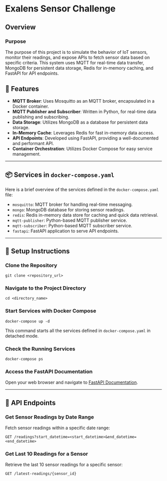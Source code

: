 # Exalens Sensor Challenge

## Overview

### Purpose

The purpose of this project is to simulate the behavior of IoT sensors, monitor their readings, and expose APIs to fetch sensor data based on specific criteria. This system uses MQTT for real-time data transfer, MongoDB for persistent data storage, Redis for in-memory caching, and FastAPI for API endpoints.



## 🌟 Features

-   **MQTT Broker**: Uses Mosquitto as an MQTT broker, encapsulated in a Docker container.
-   **MQTT Publisher and Subscriber**: Written in Python, for real-time data publishing and subscribing.
-   **Data Storage**: Utilizes MongoDB as a database for persistent data storage.
-   **In-Memory Cache**: Leverages Redis for fast in-memory data access.
-   **API Endpoints**: Developed using FastAPI, providing a well-documented and performant API.
-   **Container Orchestration**: Utilizes Docker Compose for easy service management.

----------

## 📦 Services in `docker-compose.yaml`

Here is a brief overview of the services defined in the `docker-compose.yaml` file:

-   `mosquitto`: MQTT broker for handling real-time messaging.
-   `mongo`: MongoDB database for storing sensor readings.
-   `redis`: Redis in-memory data store for caching and quick data retrieval.
-   `mqtt-publisher`: Python-based MQTT publisher service.
-   `mqtt-subscriber`: Python-based MQTT subscriber service.
-   `fastapi`: FastAPI application to serve API endpoints.

----------

## 🚀 Setup Instructions

### Clone the Repository

`git clone <repository_url>` 

### Navigate to the Project Directory

`cd <directory_name>` 

### Start Services with Docker Compose

`docker-compose up -d` 

This command starts all the services defined in `docker-compose.yaml` in detached mode.

### Check the Running Services

`docker-compose ps` 

### Access the FastAPI Documentation

Open your web browser and navigate to [FastAPI Documentation](http://localhost:8000/docs).

----------

## 📌 API Endpoints

### Get Sensor Readings by Date Range

Fetch sensor readings within a specific date range:

`GET /readings?start_datetime=<start_datetime>&end_datetime=<end_datetime>` 

### Get Last 10 Readings for a Sensor

Retrieve the last 10 sensor readings for a specific sensor:

`GET /latest-readings/{sensor_id}`

